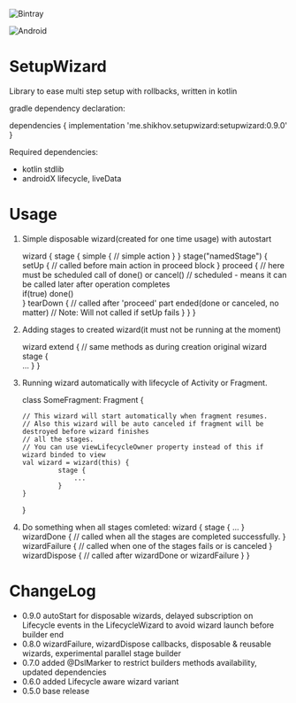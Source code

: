 ![Bintray](https://img.shields.io/bintray/v/andrey-shikhov/SetupWizard/me.shikhov.setupwizard?style=for-the-badge)

![Android](https://img.shields.io/badge/minSdk-15-informational)
# SetupWizard 

Library to ease multi step setup with rollbacks, written in kotlin 

gradle dependency declaration:

dependencies {
  implementation 'me.shikhov.setupwizard:setupwizard:0.9.0'
}

Required dependencies: 
- kotlin stdlib
- androidX lifecycle, liveData

# Usage
1) Simple disposable wizard(created for one time usage) with autostart

    wizard {
        stage {
            simple {
                // simple action
            }
        }
        stage("namedStage") {
            setUp {
                // called before main action in proceed block
            }
            proceed {
                // here must be scheduled call of done() or cancel()
                // scheduled - means it can be called later after operation completes                 
                if(true) 
                    done()                                                
            }
            tearDown {
                // called after 'proceed' part ended(done or canceled, no matter) 
                // Note: Will not called if setUp fails
            }
        }
    }

2) Adding stages to created wizard(it must not be running at the moment)

    wizard extend {
        // same methods as during creation original wizard
        stage {               
            ...
        }
    }    
    
3) Running wizard automatically with lifecycle of Activity or Fragment.

    class SomeFragment: Fragment {
       
       // This wizard will start automatically when fragment resumes.
       // Also this wizard will be auto canceled if fragment will be destroyed before wizard finishes 
       // all the stages.
       // You can use viewLifecycleOwner property instead of this if wizard binded to view
       val wizard = wizard(this) {
                stage {
                    ...                
                }
       }         
    }
    
4) Do something when all stages comleted:
    wizard {
        stage {
            ...
        }
        wizardDone {
            // called when all the stages are completed successfully.
        }
        wizardFailure {
            // called when one of the stages fails or is canceled
        }
        wizardDispose {
            // called after wizardDone or wizardFailure
        }
    }        

# ChangeLog
- 0.9.0 autoStart for disposable wizards, delayed subscription on Lifecycle events in the LifecycleWizard 
  to avoid wizard launch before builder end  
- 0.8.0 wizardFailure, wizardDispose callbacks, disposable & reusable wizards, experimental parallel stage builder
- 0.7.0 added @DslMarker to restrict builders methods availability, updated dependencies
- 0.6.0 added Lifecycle aware wizard variant
- 0.5.0 base release
